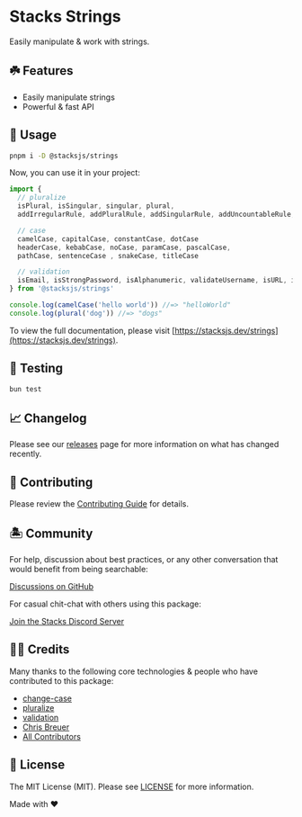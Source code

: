# Stacks Strings

Easily manipulate & work with strings.

## ☘️ Features

- Easily manipulate strings
- Powerful & fast API

## 🤖 Usage

```bash
pnpm i -D @stacksjs/strings
```

Now, you can use it in your project:

```js
import {
  // pluralize
  isPlural, isSingular, singular, plural,
  addIrregularRule, addPluralRule, addSingularRule, addUncountableRule,

  // case
  camelCase, capitalCase, constantCase, dotCase
  headerCase, kebabCase, noCase, paramCase, pascalCase,
  pathCase, sentenceCase , snakeCase, titleCase

  // validation
  isEmail, isStrongPassword, isAlphanumeric, validateUsername, isURL, isMobilePhone, isAlpha, isPostalCode, isDate, isNumeric, isBoolean, isHexColor, isHexadecimal, isBase64, isUUID, isJSON, isCreditCard, isISBN, isIP, isIPRange, isMACAddress, isLatLong, isLatitude, isLongitude, isCurrency, isDataURI, isMimeType, isJWT, isMongoId, isAscii, isBase32, isByteLength, isFQDN, isFullWidth, isHalfWidth, isHash, isHSL, isIBAN, isIdentityCard, isISIN, isISO8601, isISRC, isISSN, isISO31661Alpha2, isISO31661Alpha3
} from '@stacksjs/strings'

console.log(camelCase('hello world')) //=> "helloWorld"
console.log(plural('dog')) //=> "dogs"
```

To view the full documentation, please visit [https://stacksjs.dev/strings](https://stacksjs.dev/strings).

## 🧪 Testing

```bash
bun test
```

## 📈 Changelog

Please see our [releases](https://github.com/stacksjs/stacks/releases) page for more information on what has changed recently.

## 🚜 Contributing

Please review the [Contributing Guide](https://github.com/stacksjs/contributing) for details.

## 🏝 Community

For help, discussion about best practices, or any other conversation that would benefit from being searchable:

[Discussions on GitHub](https://github.com/stacksjs/stacks/discussions)

For casual chit-chat with others using this package:

[Join the Stacks Discord Server](https://discord.ow3.org)

## 🙏🏼 Credits

Many thanks to the following core technologies & people who have contributed to this package:

- [change-case](https://www.npmjs.com/package/change-case)
- [pluralize](https://www.npmjs.com/package/pluralize)
- [validation](https://www.npmjs.com/package/validation)
- [Chris Breuer](https://github.com/chrisbbreuer)
- [All Contributors](../../contributors)

## 📄 License

The MIT License (MIT). Please see [LICENSE](https://github.com/stacksjs/stacks/tree/main/LICENSE.md) for more information.

Made with ❤️
